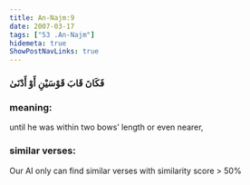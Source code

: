 ```yaml
---
title: An-Najm:9
date: 2007-03-17
tags: ["53 .An-Najm"]
hidemeta: true 
ShowPostNavLinks: true 
---
```

### فَكَانَ قَابَ قَوْسَيْنِ أَوْ أَدْنَىٰ
### meaning: 
until he was within two bows’ length or even nearer,
### similar verses: 

Our AI only can find similar verses with similarity score > 50% 




